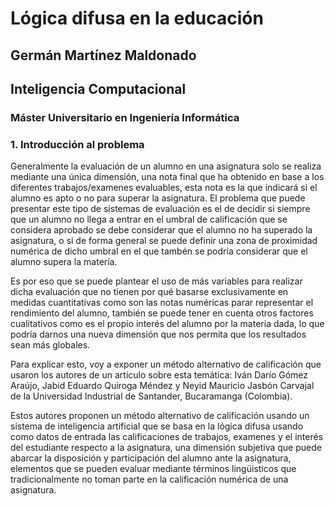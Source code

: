# Lógica difusa en la educación

## Germán Martínez Maldonado
## Inteligencia Computacional
### Máster Universitario en Ingeniería Informática

### 1. Introducción al problema

Generalmente la evaluación de un alumno en una asignatura solo se realiza mediante una única dimensión, una nota final que ha obtenido en base a los diferentes trabajos/examenes evaluables, esta nota es la que indicará si el alumno es apto o no para superar la asignatura. El problema que puede presentar este tipo de sistemas de evaluación es el de decidir si siempre que un alumno no llega a entrar en el umbral de calificación que se considera aprobado se debe considerar que el alumno no ha superado la asignatura, o si de forma general se puede definir una zona de proximidad numérica de dicho umbral en el que tambén se podría considerar que el alumno supera la matería.

Es por eso que se puede plantear el uso de más variables para realizar dicha evaluación que no tienen por qué basarse exclusivamente en medidas cuantitativas como son las notas numéricas parar representar el rendimiento del alumno, también se puede tener en cuenta otros factores cualitativos como es el propio interés del alumno por la materia dada, lo que podría darnos una nueva dimensión que nos permita que los resultados sean más globales.

Para explicar esto, voy a exponer un método alternativo de calificación que usaron los autores de un artículo sobre esta temática: Iván Darío Gómez Araújo, Jabid Eduardo Quiroga Méndez y Neyid Mauricio Jasbón Carvajal de la Universidad Industrial de Santander, Bucaramanga (Colombia).

Estos autores proponen un método alternativo de calificación usando un sistema de inteligencia artificial que se basa en la lógica difusa usando como datos de entrada las calificaciones de trabajos, examenes y el interés del estudiante respecto a la asignatura, una dimensión subjetiva que puede abarcar la disposición y participación del alumno ante la asignatura, elementos que se pueden evaluar mediante términos lingüisticos que tradicionalmente no toman parte en la calificación numérica de una asignatura.
